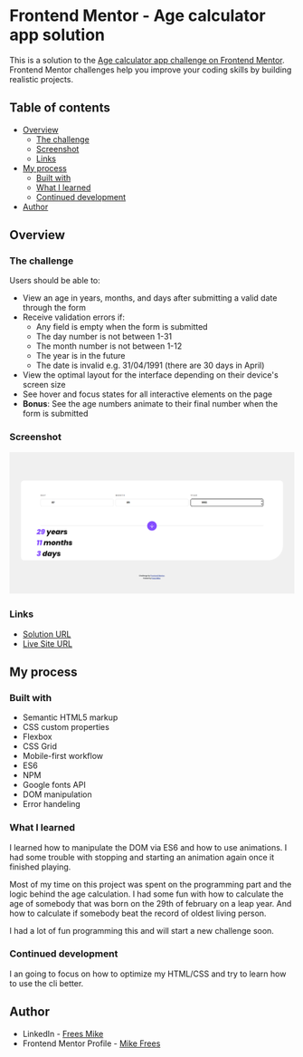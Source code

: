 # Frontend Mentor - Age calculator app solution

This is a solution to the [Age calculator app challenge on Frontend Mentor](https://www.frontendmentor.io/challenges/age-calculator-app-dF9DFFpj-Q). Frontend Mentor challenges help you improve your coding skills by building realistic projects. 

## Table of contents

- [Overview](#overview)
  - [The challenge](#the-challenge)
  - [Screenshot](#screenshot)
  - [Links](#links)
- [My process](#my-process)
  - [Built with](#built-with)
  - [What I learned](#what-i-learned)
  - [Continued development](#continued-development)
- [Author](#author)

## Overview

### The challenge

Users should be able to:

- View an age in years, months, and days after submitting a valid date through the form
- Receive validation errors if:
  - Any field is empty when the form is submitted
  - The day number is not between 1-31
  - The month number is not between 1-12
  - The year is in the future
  - The date is invalid e.g. 31/04/1991 (there are 30 days in April)
- View the optimal layout for the interface depending on their device's screen size
- See hover and focus states for all interactive elements on the page
- **Bonus**: See the age numbers animate to their final number when the form is submitted

### Screenshot

![](design/screenshot.png)

### Links

- [Solution URL](https://github.com/mikeFrees/age-calculator-app-main)
- [Live Site URL](https://mikefrees.github.io/age-calculator-app-main/)

## My process

### Built with

- Semantic HTML5 markup
- CSS custom properties
- Flexbox
- CSS Grid
- Mobile-first workflow
- ES6
- NPM
- Google fonts API
- DOM manipulation
- Error handeling

### What I learned

I learned how to manipulate the DOM via ES6 and how to use animations. I had some trouble with stopping and starting an animation again once it finished playing.

Most of my time on this project was spent on the programming part and the logic behind the age calculation. I had some fun with how to calculate the age of somebody that was born on the 29th of february on a leap year. And how to calculate if somebody beat the record of oldest living person.

I had a lot of fun programming this and will start a new challenge soon.

### Continued development

I an going to focus on how to optimize my HTML/CSS and try to learn how to use the cli better.

## Author

- LinkedIn - [Frees Mike](https://www.linkedin.com/in/mike-frees/)
- Frontend Mentor Profile - [Mike Frees](https://www.frontendmentor.io/profile/mikeFrees)
